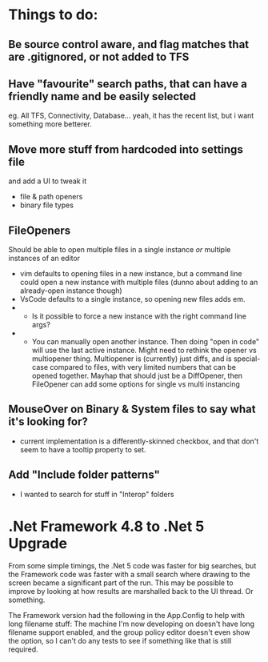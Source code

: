 # Things to do:

## Be source control aware, and flag matches that are .gitignored, or not added to TFS

## Have "favourite" search paths, that can have a friendly name and be easily selected
eg. All TFS, Connectivity, Database...
yeah, it has the recent list, but i want something more betterer.

## Move more stuff from hardcoded into settings file
and add a UI to tweak it
* file & path openers
* binary file types

## FileOpeners
Should be able to open multiple files in a single instance _or_ multiple instances of an editor
* vim defaults to opening files in a new instance, but a command line could open a new instance with multiple files (dunno about adding to an already-open instance though)
* VsCode defaults to a single instance, so opening new files adds em.
* * Is it possible to force a new instance with the right command line args?
* * You can manually open another instance. Then doing "open in code" will use the last active instance.
Might need to rethink the opener vs multiopener thing. Multiopener is (currently) just diffs, and is special-case compared to files, with very limited numbers that can be opened together. Mayhap that should just be a DiffOpener, then FileOpener can add some options for single vs multi instancing

## MouseOver on Binary & System files to say what it's looking for?
* current implementation is a differently-skinned checkbox, and that don't seem to have a tooltip property to set.

## Add "Include folder patterns"
* I wanted to search for stuff in "Interop" folders


# .Net Framework 4.8 to .Net 5 Upgrade
From some simple timings, the .Net 5 code was faster for big searches, but the Framework code was faster with a small search where drawing to the screen became a significant part of the run. This may be possible to improve by looking at how results are marshalled back to the UI thread. Or something.

The Framework version had the following in the App.Config to help with long filename stuff:
  <runtime>
    <AppContextSwitchOverrides value="Switch.System.IO.UseLegacyPathHandling=false;Switch.System.IO.BlockLongPaths=false"/>
  </runtime>
The machine I'm now developing on doesn't have long filename support enabled, and the group policy editor doesn't even show the option, so I can't do any tests to see if something like that is still required.


